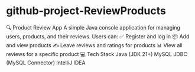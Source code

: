 # github-project-ReviewProducts
🔍 Product Review App A simple Java console application for managing users, products, and their reviews. Users can:  ✅ Register and log in  📦 Add and view products  ✍️ Leave reviews and ratings for products  📊 View all reviews for a specific product  💻 Tech Stack Java (JDK 21+)  MySQL  JDBC (MySQL Connector)  IntelliJ IDEA  
